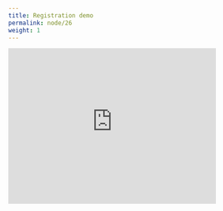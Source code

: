 ```yaml
---
title: Registration demo
permalink: node/26
weight: 1
---
```


<iframe width="420" height="315" src="https://www.youtube.com/embed/_9784gJ4uYk" frameborder="0" allowfullscreen></iframe>